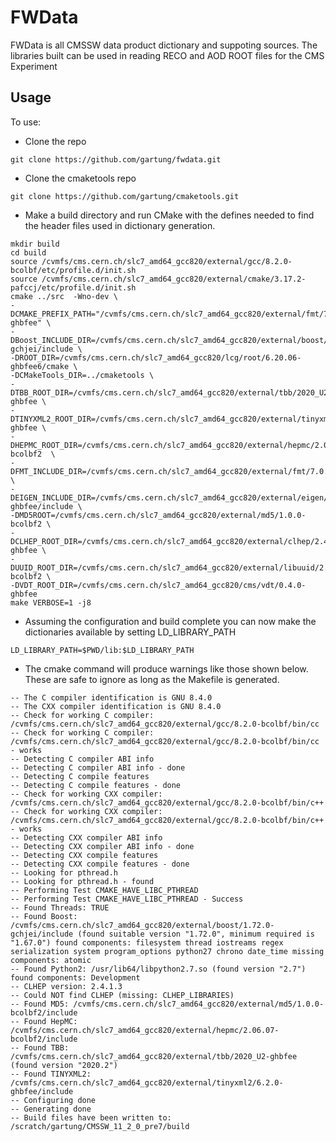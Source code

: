 # FWData

FWData is all CMSSW data product dictionary and suppoting sources. The libraries built can be used in reading RECO and AOD ROOT files for the CMS Experiment

## Usage

To use:

- Clone the repo
```
git clone https://github.com/gartung/fwdata.git
```

- Clone the cmaketools repo
```
git clone https://github.com/gartung/cmaketools.git
```
- Make a build directory and run CMake with the defines needed to find the header files used in dictionary generation.
```
mkdir build
cd build
source /cvmfs/cms.cern.ch/slc7_amd64_gcc820/external/gcc/8.2.0-bcolbf/etc/profile.d/init.sh 
source /cvmfs/cms.cern.ch/slc7_amd64_gcc820/external/cmake/3.17.2-pafccj/etc/profile.d/init.sh
cmake ../src  -Wno-dev \
-DCMAKE_PREFIX_PATH="/cvmfs/cms.cern.ch/slc7_amd64_gcc820/external/fmt/7.0.1;/cvmfs/cms.cern.ch/slc7_amd64_gcc820/external/clhep/2.4.1.3-ghbfee" \
-DBoost_INCLUDE_DIR=/cvmfs/cms.cern.ch/slc7_amd64_gcc820/external/boost/1.72.0-gchjei/include \
-DROOT_DIR=/cvmfs/cms.cern.ch/slc7_amd64_gcc820/lcg/root/6.20.06-ghbfee6/cmake \
-DCMakeTools_DIR=../cmaketools \
-DTBB_ROOT_DIR=/cvmfs/cms.cern.ch/slc7_amd64_gcc820/external/tbb/2020_U2-ghbfee \
-DTINYXML2_ROOT_DIR=/cvmfs/cms.cern.ch/slc7_amd64_gcc820/external/tinyxml2/6.2.0-ghbfee \
-DHEPMC_ROOT_DIR=/cvmfs/cms.cern.ch/slc7_amd64_gcc820/external/hepmc/2.06.07-bcolbf2  \
-DFMT_INCLUDE_DIR=/cvmfs/cms.cern.ch/slc7_amd64_gcc820/external/fmt/7.0.1/include \
-DEIGEN_INCLUDE_DIR=/cvmfs/cms.cern.ch/slc7_amd64_gcc820/external/eigen/d812f411c3f9-ghbfee/include \
-DMD5ROOT=/cvmfs/cms.cern.ch/slc7_amd64_gcc820/external/md5/1.0.0-bcolbf2 \
-DCLHEP_ROOT_DIR=/cvmfs/cms.cern.ch/slc7_amd64_gcc820/external/clhep/2.4.1.3-ghbfee \
-DUUID_ROOT_DIR=/cvmfs/cms.cern.ch/slc7_amd64_gcc820/external/libuuid/2.34-bcolbf2 \
-DVDT_ROOT_DIR=/cvmfs/cms.cern.ch/slc7_amd64_gcc820/cms/vdt/0.4.0-ghbfee
make VERBOSE=1 -j8
```
- Assuming the configuration and build complete you can now make the dictionaries available by setting LD_LIBRARY_PATH
```
LD_LIBRARY_PATH=$PWD/lib:$LD_LIBRARY_PATH
```

- The cmake command will produce warnings like those shown below. These are safe to ignore as long as the Makefile is generated.
```
-- The C compiler identification is GNU 8.4.0
-- The CXX compiler identification is GNU 8.4.0
-- Check for working C compiler: /cvmfs/cms.cern.ch/slc7_amd64_gcc820/external/gcc/8.2.0-bcolbf/bin/cc
-- Check for working C compiler: /cvmfs/cms.cern.ch/slc7_amd64_gcc820/external/gcc/8.2.0-bcolbf/bin/cc - works
-- Detecting C compiler ABI info
-- Detecting C compiler ABI info - done
-- Detecting C compile features
-- Detecting C compile features - done
-- Check for working CXX compiler: /cvmfs/cms.cern.ch/slc7_amd64_gcc820/external/gcc/8.2.0-bcolbf/bin/c++
-- Check for working CXX compiler: /cvmfs/cms.cern.ch/slc7_amd64_gcc820/external/gcc/8.2.0-bcolbf/bin/c++ - works
-- Detecting CXX compiler ABI info
-- Detecting CXX compiler ABI info - done
-- Detecting CXX compile features
-- Detecting CXX compile features - done
-- Looking for pthread.h
-- Looking for pthread.h - found
-- Performing Test CMAKE_HAVE_LIBC_PTHREAD
-- Performing Test CMAKE_HAVE_LIBC_PTHREAD - Success
-- Found Threads: TRUE  
-- Found Boost: /cvmfs/cms.cern.ch/slc7_amd64_gcc820/external/boost/1.72.0-gchjei/include (found suitable version "1.72.0", minimum required is "1.67.0") found components: filesystem thread iostreams regex serialization system program_options python27 chrono date_time missing components: atomic
-- Found Python2: /usr/lib64/libpython2.7.so (found version "2.7") found components: Development 
-- CLHEP version: 2.4.1.3
-- Could NOT find CLHEP (missing: CLHEP_LIBRARIES) 
-- Found MD5: /cvmfs/cms.cern.ch/slc7_amd64_gcc820/external/md5/1.0.0-bcolbf2/include  
-- Found HepMC: /cvmfs/cms.cern.ch/slc7_amd64_gcc820/external/hepmc/2.06.07-bcolbf2/include  
-- Found TBB: /cvmfs/cms.cern.ch/slc7_amd64_gcc820/external/tbb/2020_U2-ghbfee (found version "2020.2")  
-- Found TINYXML2: /cvmfs/cms.cern.ch/slc7_amd64_gcc820/external/tinyxml2/6.2.0-ghbfee/include  
-- Configuring done
-- Generating done
-- Build files have been written to: /scratch/gartung/CMSSW_11_2_0_pre7/build
```
